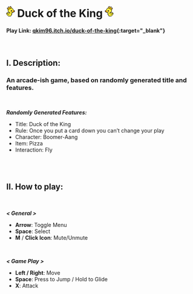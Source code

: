 # **![](https://github.com/kkr0913/Duck-of-the-King/blob/gh-pages/assets/image/duck_fly1.png) Duck of the King ![](https://github.com/kkr0913/Duck-of-the-King/blob/gh-pages/assets/image/duck_fly1_flip.png)**
#### Play Link: [qkim96.itch.io/duck-of-the-king](https://qkim96.itch.io/duck-of-the-king){:target="_blank"}
<br />

## **I. Description:**
### An arcade-ish game, based on randomly generated title and features.
<br />

***Randomly Generated Features:***
- Title: Duck of the King
- Rule: Once you put a card down you can’t change your play
- Character: Boomer-Aang
- Item: Pizza
- Interaction: Fly
<br />
<br />

## **II. How to play:**
<br />

***< General >***
- **Arrow**: Toggle Menu
- **Space**: Select
- **M** / **Click Icon**: Mute/Unmute
<br />

***< Game Play >***
- **Left / Right**: Move
- **Space**: Press to Jump / Hold to Glide
- **X**: Attack
